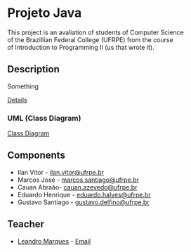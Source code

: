 # Projeto Java

This project is an avaliation of students of Computer Science  
of the Brazillian Federal College (UFRPE) from the course  
of Introduction to Programming II (us that wrote it).  

## Description

Something

[Details](https://github.com/lmarques7/projetos-ip2-2025-1/blob/main/reservas-jogos-tabuleiro.md)

### UML (Class Diagram)

[Class Diagram](https://github.com/Rynilan/projeto-java/blob/main/diagrama_de_classe.png)

## Components  

* Ilan Vitor - [ilan.vitor@ufrpe.br](ilan.vitor@ufrpe.br)
* Marcos José - [marcos.santiago@ufrpe.br](marcos.santiago@ufrpe.br)
* Cauan Abraão- [cauan.azevedo@ufrpe.br](cauan.azevedo@ufrpe.br)
* Eduardo Henrique - [eduardo.halves@ufrpe.br](eduardo.halves@ufrpe.br)
* Gustavo Santiago - [gustavo.delfino@ufrpe.br](gustavo.delfino@ufrpe.br)

## Teacher

* [Leandro Marques](https://github.com/lmarques7) - [Email](leandro.marques@ufrpe.br)
